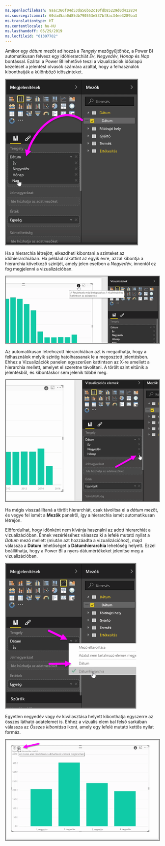 ```yaml
---
ms.openlocfilehash: 9aac366f04d53da56b62c10fdb85229d0d412834
ms.sourcegitcommit: 60dad5aa0d85db790553e537bf8ac34ee3289ba3
ms.translationtype: HT
ms.contentlocale: hu-HU
ms.lasthandoff: 05/29/2019
ms.locfileid: "61397702"
---
```

Amikor egy *dátum* mezőt ad hozzá a *Tengely* mezőgyűjtőhöz, a Power BI automatikusan felvesz egy időhierarchiát *Év*, *Negyedév*, *Hónap* és *Nap* bontással. Ezáltal a Power BI lehetővé teszi a vizualizációk időalapú kezelését a jelentést olvasók számára azáltal, hogy a felhasználók kibonthatják a különböző időszinteket.

![](media/3-11g-visual-hierarchies-drilling/3-11g_1.png)

Ha a hierarchia létrejött, elkezdheti kibontani a szinteket az időhierarchiában. Ha például rákattint az egyik évre, azzal kibontja a hierarchia következő szintjét, amely jelen esetben a *Negyedév*, innentől ez fog megjelenni a vizualizációban.

![](media/3-11g-visual-hierarchies-drilling/3-11g_2.png)

Az automatikusan létrehozott hierarchiában azt is megadhatja, hogy a felhasználok melyik szintig hatolhassanak le a megosztott jelentésben. Ehhez a Vizualizációk panelen egyszerűen kattintson az X-re amellett a hierarchia mellett, amelyet el szeretne távolítani. A törölt szint eltűnik a jelentésből, és kibontáskor sem jelenik többé meg.

![](media/3-11g-visual-hierarchies-drilling/3-11g_3.png)

Ha mégis visszaállítaná a törölt hierarchiát, csak távolítsa el a *dátum* mezőt, és vegye fel ismét a **Mezők** panelről, így a hierarchia ismét automatikusan létrejön.

Előfordulhat, hogy időnként nem kívánja használni az adott hierarchiát a vizualizációban. Ennek vezérléséhez válassza ki a lefelé mutató nyilat a *Dátum* mező mellett (miután azt hozzáadta a vizualizációhoz), majd válassza a **Dátum** lehetőséget a **Dátumhierarchia** lehetőség helyett. Ezzel beállíthatja, hogy a Power BI a nyers dátumértékeket jelenítse meg a vizualizációban.

![](media/3-11g-visual-hierarchies-drilling/3-11g_4.png)

Egyetlen negyedév vagy év kiválasztása helyett kibonthatja egyszerre az összes látható adatelemet is. Ehhez a vizuális elem bal felső sarkában válassza az *Összes kibontása* ikont, amely egy lefelé mutató kettős nyilat formáz.

![](media/3-11g-visual-hierarchies-drilling/3-11g_5.png)

